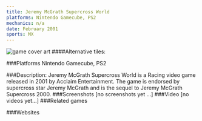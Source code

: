 ```yaml
---
title: Jeremy McGrath Supercross World
platforms: Nintendo Gamecube, PS2
mechanics: n/a
date: February 2001
sports: MX
---
```

![game cover art](//images.igdb.com/igdb/image/upload/t_cover_big/lenb11j689xlrpt04rrd.jpg "Logo Title Text 1")
####Alternative tiles:

###Platforms
Nintendo Gamecube, PS2

###Description:
Jeremy McGrath Supercross World is a Racing video game released in 2001 by Acclaim Entertainment. The game is endorsed by supercross star Jeremy McGrath and is the sequel to Jeremy McGrath Supercross 2000.
###Screenshots
[no screenshots yet ...]
###Video
[no videos yet...]
###Related games

###Websites

